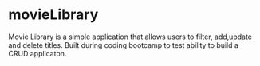 # movieLibrary

Movie Library is a simple application that allows users to filter, add,update and delete titles. Built during coding bootcamp to test ability to build a CRUD applicaton.
